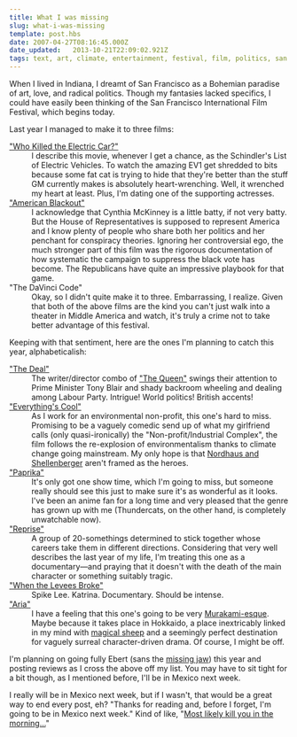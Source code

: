 ```yaml
---
title: What I was missing
slug: what-i-was-missing
template: post.hbs
date: 2007-04-27T08:16:45.000Z
date_updated:   2013-10-21T22:09:02.921Z
tags: text, art, climate, entertainment, festival, film, politics, san francisco, sfiff
---
```


When I lived in Indiana, I dreamt of San Francisco as a Bohemian paradise of art, love, and radical politics. Though my fantasies lacked specifics, I could have easily been thinking of the San Francisco International Film Festival, which begins today.<!--more-->

Last year I managed to make it to three films:

<dl>
<dt><a href="http://www.sonyclassics.com/whokilledtheelectriccar/" title="Sony's official site">"Who Killed the Electric Car?"</a></dt>
<dd>I describe this movie, whenever I get a chance, as the Schindler's List of Electric Vehicles. To watch the amazing EV1 get shredded to bits because some fat cat is trying to hide that they're better than the stuff GM currently makes is absolutely heart-wrenching. Well, it wrenched my heart at least. Plus, I'm dating one of the supporting actresses.</dd>

<dt><a href="http://www.americanblackout.com/" title="AmericanBlackout.com">"American Blackout"</a></dt>
<dd>I acknowledge that Cynthia McKinney is a little batty, if not very batty. But the House of Representatives is supposed to represent America and I know plenty of people who share both her politics and her penchant for conspiracy theories. Ignoring her controversial ego, the much stronger part of this film was the rigorous documentation of how systematic the campaign to suppress the black vote has become. The Republicans have quite an impressive playbook for that game.</dd>

<dt>"The DaVinci Code"</dt>
<dd>Okay, so I didn't quite make it to three. Embarrassing, I realize. Given that both of the above films are the kind you can't just walk into a theater in Middle America and watch, it's truly a crime not to take better advantage of this festival.</dd>
</dl>

Keeping with that sentiment, here are the ones I'm planning to catch this year, alphabeticalish:

<dl>
<dt><a href="http://fest07.sffs.org/films/film_details.php?id=29" title="'The Deal' at SFIFF">"The Deal"</a></dt>
<dd>The writer/director combo of <a href="http://www.imdb.com/title/tt0436697/" title="'The Queen' at IMDB">"The Queen"</a> swings their attention to Prime Minister Tony Blair and shady backroom wheeling and dealing among Labour Party. Intrigue! World politics! British accents!</dd>

<dt><a href="http://fest07.sffs.org/films/film_details.php?id=36" title="'Everything's Cool' at SFIFF">"Everything's Cool"</a></dt>
<dd>As I work for an environmental non-profit, this one's hard to miss. Promising to be a vaguely comedic send up of what my girlfriend calls (only quasi-ironically) the "Non-profit/Industrial Complex", the film follows the re-explosion of environmentalism thanks to climate change going mainstream. My only hope is that <a href="http://www.grist.org/news/maindish/2005/01/13/doe-intro/" title="The 'Death of Environmentalism' round-up on Grist">Nordhaus and Shellenberger</a> aren't framed as the heroes.</dd>

<dt><a href="http://fest07.sffs.org/films/film_details.php?id=80" title="'Paprika' at SFIFF">"Paprika"</a></dt>
<dd>It's only got one show time, which I'm going to miss, but someone really should see this just to make sure it's as wonderful as it looks. I've been an anime fan for a long time and very pleased that the genre has grown up with me (Thundercats, on the other hand, is completely unwatchable now).</dd>

<dt><a href="http://fest07.sffs.org/films/film_details.php?id=90" title="'Reprise' at SFIFF">"Reprise"</a></dt>
<dd>A group of 20-somethings determined to stick together whose careers take them in different directions. Considering that very well describes the last year of my life, I'm treating this one as a documentary&mdash;and praying that it doesn't with the death of the main character or something suitably tragic.</dd>

<dt><a href="http://fest07.sffs.org/films/film_details.php?id=119" title="'When the Levees Broke' at SFIFF">"When the Levees Broke"</a></dt>
<dd>Spike Lee. Katrina. Documentary. Should be intense.</dd>

<dt><a href="http://fest07.sffs.org/films/film_details.php?id=9" title="'Aria' at SFIFF">"Aria"</a></dt>
<dd>I have a feeling that this one's going to be very <a href="http://www.critiquemagazine.com/article/windupbird.html" title="Review of 'Wind Up Bird Chronicle'">Murakami-esque</a>. Maybe because it takes place in Hokkaido, a place inextricably linked in my mind with <a href="http://www.amazon.com/Wild-Sheep-Chase-Novel/dp/037571894X" title="Buy it on Amazon">magical sheep</a> and a seemingly perfect destination for vaguely surreal character-driven drama. Of course, I might be off.</dd></dl>

I'm planning on going fully Ebert (sans the <a href="http://www.suntimes.com/news/metro/355049,cst-nws-ebert24.article" title="Ebert on Ebert">missing jaw</a>) this year and posting reviews as I cross the above off my list. You may have to sit tight for a bit though, as I mentioned before, I'll be in Mexico next week.

I really will be in Mexico next week, but if I wasn't, that would be a great way to end every post, eh? "Thanks for reading and, before I forget, I'm going to be in Mexico next week." Kind of like, "<a href="http://www.imdb.com/title/tt0093779/quotes" title="Princess Bride quotes on IMDB">Most likely kill you in the morning...</a>"
